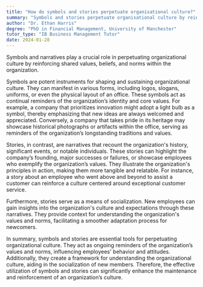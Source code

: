 ```yaml
---
title: "How do symbols and stories perpetuate organisational culture?"
summary: "Symbols and stories perpetuate organisational culture by reinforcing shared values, beliefs, and norms within the organisation."
author: "Dr. Ethan Harris"
degree: "PhD in Financial Management, University of Manchester"
tutor_type: "IB Business Management Tutor"
date: 2024-01-28
---
```


Symbols and narratives play a crucial role in perpetuating organizational culture by reinforcing shared values, beliefs, and norms within the organization.

Symbols are potent instruments for shaping and sustaining organizational culture. They can manifest in various forms, including logos, slogans, uniforms, or even the physical layout of an office. These symbols act as continual reminders of the organization’s identity and core values. For example, a company that prioritizes innovation might adopt a light bulb as a symbol, thereby emphasizing that new ideas are always welcomed and appreciated. Conversely, a company that takes pride in its heritage may showcase historical photographs or artifacts within the office, serving as reminders of the organization’s longstanding traditions and values.

Stories, in contrast, are narratives that recount the organization's history, significant events, or notable individuals. These stories can highlight the company’s founding, major successes or failures, or showcase employees who exemplify the organization’s values. They illustrate the organization's principles in action, making them more tangible and relatable. For instance, a story about an employee who went above and beyond to assist a customer can reinforce a culture centered around exceptional customer service.

Furthermore, stories serve as a means of socialization. New employees can gain insights into the organization's culture and expectations through these narratives. They provide context for understanding the organization's values and norms, facilitating a smoother adaptation process for newcomers.

In summary, symbols and stories are essential tools for perpetuating organizational culture. They act as ongoing reminders of the organization’s values and norms, influencing employees' behavior and attitudes. Additionally, they create a framework for understanding the organizational culture, aiding in the socialization of new members. Therefore, the effective utilization of symbols and stories can significantly enhance the maintenance and reinforcement of an organization’s culture.
    